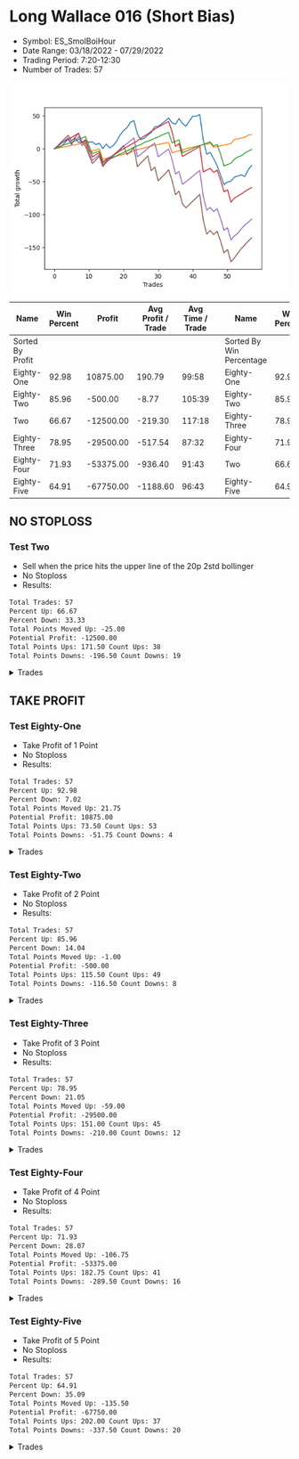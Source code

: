 # Long Wallace 016 (Short Bias)
- Symbol: ES_SmolBoiHour
- Date Range: 03/18/2022 - 07/29/2022
- Trading Period: 7:20-12:30
- Number of Trades: 57

![Plot](LongWallace016ES_SmolBoiHour(ShortBias).png)

| Name | Win Percent | Profit | Avg Profit / Trade | Avg Time / Trade |      | Name | Win Percent | Profit | Avg Profit / Trade | Avg Time / Trade |
| ---- | ----------- | ------ | ------------------ | ---------------- | ---- | ---- | ----------- | ------ | ------------------ | ---------------- |
| Sorted By <br> Profit | | | | | | Sorted By <br> Win Percentage ||||
| Eighty-One | 92.98 | 10875.00 | 190.79 | 99:58 |     | Eighty-One | 92.98 | 10875.00 | 190.79 | 99:58 |
| Eighty-Two | 85.96 | -500.00 | -8.77 | 105:39 |     | Eighty-Two | 85.96 | -500.00 | -8.77 | 105:39 |
| Two | 66.67 | -12500.00 | -219.30 | 117:18 |     | Eighty-Three | 78.95 | -29500.00 | -517.54 | 87:32 |
| Eighty-Three | 78.95 | -29500.00 | -517.54 | 87:32 |     | Eighty-Four | 71.93 | -53375.00 | -936.40 | 91:43 |
| Eighty-Four | 71.93 | -53375.00 | -936.40 | 91:43 |     | Two | 66.67 | -12500.00 | -219.30 | 117:18 |
| Eighty-Five | 64.91 | -67750.00 | -1188.60 | 96:43 |     | Eighty-Five | 64.91 | -67750.00 | -1188.60 | 96:43 |

## NO STOPLOSS

### Test Two
* Sell when the price hits the upper line of the 20p 2std bollinger
* No Stoploss
* Results:
```
Total Trades: 57
Percent Up: 66.67
Percent Down: 33.33
Total Points Moved Up: -25.00
Potential Profit: -12500.00
Total Points Ups: 171.50 Count Ups: 38
Total Points Downs: -196.50 Count Downs: 19
```

<details><summary>Trades</summary>

<code>In: 2022-03-23 10:32:00		Out: 2022-03-23 10:54:25		Total Position Time: 22:25		Total Move Up: 2.50		Total to Date: 2.50</code> <br />
<code>In: 2022-03-31 11:12:00		Out: 2022-03-31 11:29:25		Total Position Time: 17:25		Total Move Up: 1.00		Total to Date: 3.50</code> <br />
<code>In: 2022-04-01 07:28:00		Out: 2022-04-01 07:46:55		Total Position Time: 18:55		Total Move Up: 5.25		Total to Date: 8.75</code> <br />
<code>In: 2022-04-01 07:30:00		Out: 2022-04-01 07:46:55		Total Position Time: 16:55		Total Move Up: 6.00		Total to Date: 14.75</code> <br />
<code>In: 2022-04-05 12:17:00		Out: 2022-04-05 12:46:00		Total Position Time: 29:00		Total Move Up: -8.50		Total to Date: 6.25</code> <br />
<code>In: 2022-04-06 11:21:00		Out: 2022-04-06 11:31:55		Total Position Time: 10:55		Total Move Up: 9.75		Total to Date: 16.00</code> <br />
<code>In: 2022-04-12 09:14:00		Out: 2022-04-12 09:50:15		Total Position Time: 36:15		Total Move Up: -6.00		Total to Date: 10.00</code> <br />
<code>In: 2022-04-14 08:49:00		Out: 2022-04-14 09:02:15		Total Position Time: 13:15		Total Move Up: 0.00		Total to Date: 10.00</code> <br />
<code>In: 2022-04-14 12:03:00		Out: 2022-04-14 12:16:30		Total Position Time: 13:30		Total Move Up: 1.50		Total to Date: 11.50</code> <br />
<code>In: 2022-04-18 08:30:00		Out: 2022-04-18 08:59:35		Total Position Time: 29:35		Total Move Up: -1.50		Total to Date: 10.00</code> <br />
<code>In: 2022-04-18 08:35:00		Out: 2022-04-18 08:59:35		Total Position Time: 24:35		Total Move Up: 0.50		Total to Date: 10.50</code> <br />
<code>In: 2022-04-21 09:56:00		Out: 2022-04-21 10:21:30		Total Position Time: 25:30		Total Move Up: -4.25		Total to Date: 6.25</code> <br />
<code>In: 2022-04-21 11:07:00		Out: 2022-04-21 11:21:05		Total Position Time: 14:05		Total Move Up: 2.25		Total to Date: 8.50</code> <br />
<code>In: 2022-04-21 11:54:00		Out: 2022-04-21 12:24:30		Total Position Time: 30:30		Total Move Up: -8.25		Total to Date: 0.25</code> <br />
<code>In: 2022-04-22 07:25:00		Out: 2022-04-22 07:36:35		Total Position Time: 11:35		Total Move Up: 6.75		Total to Date: 7.00</code> <br />
<code>In: 2022-04-22 08:48:00		Out: 2022-04-22 09:17:55		Total Position Time: 29:55		Total Move Up: -5.75		Total to Date: 1.25</code> <br />
<code>In: 2022-04-22 11:06:00		Out: 2022-04-22 11:17:35		Total Position Time: 11:35		Total Move Up: 3.50		Total to Date: 4.75</code> <br />
<code>In: 2022-04-22 11:59:00		Out: 2022-04-22 12:11:50		Total Position Time: 12:50		Total Move Up: 6.75		Total to Date: 11.50</code> <br />
<code>In: 2022-04-25 08:52:00		Out: 2022-04-25 09:05:10		Total Position Time: 13:10		Total Move Up: 9.50		Total to Date: 21.00</code> <br />
<code>In: 2022-04-28 07:36:00		Out: 2022-04-28 07:47:25		Total Position Time: 11:25		Total Move Up: 6.75		Total to Date: 27.75</code> <br />
<code>In: 2022-04-29 09:11:00		Out: 2022-04-29 09:25:35		Total Position Time: 14:35		Total Move Up: 4.25		Total to Date: 32.00</code> <br />
<code>In: 2022-04-29 09:56:00		Out: 2022-04-29 10:03:35		Total Position Time: 07:35		Total Move Up: 8.50		Total to Date: 40.50</code> <br />
<code>In: 2022-05-02 11:22:00		Out: 2022-05-02 11:32:45		Total Position Time: 10:45		Total Move Up: 2.25		Total to Date: 42.75</code> <br />
<code>In: 2022-05-10 07:44:00		Out: 2022-05-10 08:39:10		Total Position Time: 55:10		Total Move Up: -20.25		Total to Date: 22.50</code> <br />
<code>In: 2022-05-10 07:52:00		Out: 2022-05-10 08:39:10		Total Position Time: 47:10		Total Move Up: -8.75		Total to Date: 13.75</code> <br />
<code>In: 2022-05-11 10:50:00		Out: 2022-05-11 11:02:35		Total Position Time: 12:35		Total Move Up: 2.50		Total to Date: 16.25</code> <br />
<code>In: 2022-05-17 07:48:00		Out: 2022-05-17 07:59:25		Total Position Time: 11:25		Total Move Up: 4.75		Total to Date: 21.00</code> <br />
<code>In: 2022-05-18 08:26:00		Out: 2022-05-18 08:42:55		Total Position Time: 16:55		Total Move Up: 3.75		Total to Date: 24.75</code> <br />
<code>In: 2022-05-18 08:32:00		Out: 2022-05-18 08:42:55		Total Position Time: 10:55		Total Move Up: 8.75		Total to Date: 33.50</code> <br />
<code>In: 2022-05-18 10:16:00		Out: 2022-05-18 10:35:05		Total Position Time: 19:05		Total Move Up: 0.50		Total to Date: 34.00</code> <br />
<code>In: 2022-05-18 10:21:00		Out: 2022-05-18 10:35:05		Total Position Time: 14:05		Total Move Up: 4.00		Total to Date: 38.00</code> <br />
<code>In: 2022-05-18 10:55:00		Out: 2022-05-18 11:10:05		Total Position Time: 15:05		Total Move Up: 4.00		Total to Date: 42.00</code> <br />
<code>In: 2022-05-18 10:57:00		Out: 2022-05-18 11:10:05		Total Position Time: 13:05		Total Move Up: 4.75		Total to Date: 46.75</code> <br />
<code>In: 2022-05-20 08:04:00		Out: 2022-05-20 08:30:45		Total Position Time: 26:45		Total Move Up: -7.25		Total to Date: 39.50</code> <br />
<code>In: 2022-05-20 08:09:00		Out: 2022-05-20 08:30:45		Total Position Time: 21:45		Total Move Up: -2.25		Total to Date: 37.25</code> <br />
<code>In: 2022-05-24 07:21:00		Out: 2022-05-24 07:43:15		Total Position Time: 22:15		Total Move Up: 8.75		Total to Date: 46.00</code> <br />
<code>In: 2022-06-01 07:21:00		Out: 2022-06-01 07:53:45		Total Position Time: 32:45		Total Move Up: -7.50		Total to Date: 38.50</code> <br />
<code>In: 2022-06-01 08:29:00		Out: 2022-06-01 09:16:05		Total Position Time: 47:05		Total Move Up: -4.25		Total to Date: 34.25</code> <br />
<code>In: 2022-06-08 09:47:00		Out: 2022-06-08 09:59:10		Total Position Time: 12:10		Total Move Up: 8.25		Total to Date: 42.50</code> <br />
<code>In: 2022-06-08 10:35:00		Out: 2022-06-08 11:03:45		Total Position Time: 28:45		Total Move Up: 7.00		Total to Date: 49.50</code> <br />
<code>In: 2022-06-09 10:34:00		Out: 2022-06-09 10:51:30		Total Position Time: 17:30		Total Move Up: 0.25		Total to Date: 49.75</code> <br />
<code>In: 2022-06-09 10:38:00		Out: 2022-06-09 10:51:30		Total Position Time: 13:30		Total Move Up: 2.25		Total to Date: 52.00</code> <br />
<code>In: 2022-06-09 11:42:00		Out: 2022-06-09 12:41:55		Total Position Time: 59:55		Total Move Up: -39.00		Total to Date: 13.00</code> <br />
<code>In: 2022-06-09 12:12:00		Out: 2022-06-09 12:46:00		Total Position Time: 34:00		Total Move Up: -21.25		Total to Date: -8.25</code> <br />
<code>In: 2022-06-10 09:57:00		Out: 2022-06-10 10:10:20		Total Position Time: 13:20		Total Move Up: 2.75		Total to Date: -5.50</code> <br />
<code>In: 2022-06-13 07:21:00		Out: 2022-06-13 08:18:20		Total Position Time: 57:20		Total Move Up: -9.50		Total to Date: -15.00</code> <br />
<code>In: 2022-06-17 07:26:00		Out: 2022-06-17 08:02:25		Total Position Time: 36:25		Total Move Up: -10.75		Total to Date: -25.75</code> <br />
<code>In: 2022-06-28 08:31:00		Out: 2022-06-28 09:27:40		Total Position Time: 56:40		Total Move Up: -14.25		Total to Date: -40.00</code> <br />
<code>In: 2022-06-28 08:33:00		Out: 2022-06-28 09:27:40		Total Position Time: 54:40		Total Move Up: -14.50		Total to Date: -54.50</code> <br />
<code>In: 2022-07-06 08:35:00		Out: 2022-07-06 08:51:15		Total Position Time: 16:15		Total Move Up: 4.00		Total to Date: -50.50</code> <br />
<code>In: 2022-07-12 12:07:00		Out: 2022-07-13 10:03:00		Total Position Time: 1316:00		Total Move Up: 1.25		Total to Date: -49.25</code> <br />
<code>In: 2022-07-12 12:14:00		Out: 2022-07-13 10:03:00		Total Position Time: 1309:00		Total Move Up: 6.25		Total to Date: -43.00</code> <br />
<code>In: 2022-07-18 10:01:00		Out: 2022-07-19 07:14:00		Total Position Time: 1273:00		Total Move Up: 1.50		Total to Date: -41.50</code> <br />
<code>In: 2022-07-18 10:41:00		Out: 2022-07-19 06:39:00		Total Position Time: 1198:00		Total Move Up: 2.00		Total to Date: -39.50</code> <br />
<code>In: 2022-07-22 08:39:00		Out: 2022-07-25 13:00:00		Total Position Time: 261:00		Total Move Up: -2.75		Total to Date: -42.25</code> <br />
<code>In: 2022-07-22 11:15:00		Out: 2022-07-22 11:58:00		Total Position Time: 43:00		Total Move Up: 10.50		Total to Date: -31.75</code> <br />
<code>In: 2022-07-26 08:35:00		Out: 2022-07-26 10:09:00		Total Position Time: 94:00		Total Move Up: 6.75		Total to Date: -25.00</code> <br />


</details>

## TAKE PROFIT

### Test Eighty-One
* Take Profit of 1 Point
* No Stoploss
* Results:
```
Total Trades: 57
Percent Up: 92.98
Percent Down: 7.02
Total Points Moved Up: 21.75
Potential Profit: 10875.00
Total Points Ups: 73.50 Count Ups: 53
Total Points Downs: -51.75 Count Downs: 4
```

<details><summary>Trades</summary>

<code>In: 2022-03-23 10:32:00		Out: 2022-03-23 10:32:45		Total Position Time: 00:45		Total Move Up: 1.00		Total to Date: 1.00</code> <br />
<code>In: 2022-03-31 11:12:00		Out: 2022-03-31 11:29:25		Total Position Time: 17:25		Total Move Up: 1.00		Total to Date: 2.00</code> <br />
<code>In: 2022-04-01 07:28:00		Out: 2022-04-01 07:30:50		Total Position Time: 02:50		Total Move Up: 1.00		Total to Date: 3.00</code> <br />
<code>In: 2022-04-01 07:30:00		Out: 2022-04-01 07:30:15		Total Position Time: 00:15		Total Move Up: 1.00		Total to Date: 4.00</code> <br />
<code>In: 2022-04-05 12:17:00		Out: 2022-04-05 12:23:40		Total Position Time: 06:40		Total Move Up: 1.25		Total to Date: 5.25</code> <br />
<code>In: 2022-04-06 11:21:00		Out: 2022-04-06 11:21:10		Total Position Time: 00:10		Total Move Up: 0.75		Total to Date: 6.00</code> <br />
<code>In: 2022-04-12 09:14:00		Out: 2022-04-12 09:15:00		Total Position Time: 01:00		Total Move Up: 1.25		Total to Date: 7.25</code> <br />
<code>In: 2022-04-14 08:49:00		Out: 2022-04-14 09:03:20		Total Position Time: 14:20		Total Move Up: 1.50		Total to Date: 8.75</code> <br />
<code>In: 2022-04-14 12:03:00		Out: 2022-04-14 12:03:10		Total Position Time: 00:10		Total Move Up: 1.00		Total to Date: 9.75</code> <br />
<code>In: 2022-04-18 08:30:00		Out: 2022-04-18 09:29:55		Total Position Time: 59:55		Total Move Up: -13.75		Total to Date: -4.00</code> <br />
<code>In: 2022-04-18 08:35:00		Out: 2022-04-18 09:00:40		Total Position Time: 25:40		Total Move Up: 1.00		Total to Date: -3.00</code> <br />
<code>In: 2022-04-21 09:56:00		Out: 2022-04-21 10:29:15		Total Position Time: 33:15		Total Move Up: 1.00		Total to Date: -2.00</code> <br />
<code>In: 2022-04-21 11:07:00		Out: 2022-04-21 11:10:50		Total Position Time: 03:50		Total Move Up: 1.75		Total to Date: -0.25</code> <br />
<code>In: 2022-04-21 11:54:00		Out: 2022-04-21 12:46:00		Total Position Time: 52:00		Total Move Up: -15.75		Total to Date: -16.00</code> <br />
<code>In: 2022-04-22 07:25:00		Out: 2022-04-22 07:27:10		Total Position Time: 02:10		Total Move Up: 1.25		Total to Date: -14.75</code> <br />
<code>In: 2022-04-22 08:48:00		Out: 2022-04-22 09:26:10		Total Position Time: 38:10		Total Move Up: 1.00		Total to Date: -13.75</code> <br />
<code>In: 2022-04-22 11:06:00		Out: 2022-04-22 11:06:50		Total Position Time: 00:50		Total Move Up: 1.25		Total to Date: -12.50</code> <br />
<code>In: 2022-04-22 11:59:00		Out: 2022-04-22 11:59:20		Total Position Time: 00:20		Total Move Up: 1.50		Total to Date: -11.00</code> <br />
<code>In: 2022-04-25 08:52:00		Out: 2022-04-25 08:52:50		Total Position Time: 00:50		Total Move Up: 1.25		Total to Date: -9.75</code> <br />
<code>In: 2022-04-28 07:36:00		Out: 2022-04-28 07:37:20		Total Position Time: 01:20		Total Move Up: 1.50		Total to Date: -8.25</code> <br />
<code>In: 2022-04-29 09:11:00		Out: 2022-04-29 09:11:55		Total Position Time: 00:55		Total Move Up: 1.50		Total to Date: -6.75</code> <br />
<code>In: 2022-04-29 09:56:00		Out: 2022-04-29 09:56:10		Total Position Time: 00:10		Total Move Up: 1.00		Total to Date: -5.75</code> <br />
<code>In: 2022-05-02 11:22:00		Out: 2022-05-02 11:22:10		Total Position Time: 00:10		Total Move Up: 3.00		Total to Date: -2.75</code> <br />
<code>In: 2022-05-10 07:44:00		Out: 2022-05-10 07:44:10		Total Position Time: 00:10		Total Move Up: 1.50		Total to Date: -1.25</code> <br />
<code>In: 2022-05-10 07:52:00		Out: 2022-05-10 07:52:20		Total Position Time: 00:20		Total Move Up: 1.25		Total to Date: 0.00</code> <br />
<code>In: 2022-05-11 10:50:00		Out: 2022-05-11 10:50:35		Total Position Time: 00:35		Total Move Up: 1.25		Total to Date: 1.25</code> <br />
<code>In: 2022-05-17 07:48:00		Out: 2022-05-17 07:52:35		Total Position Time: 04:35		Total Move Up: 1.75		Total to Date: 3.00</code> <br />
<code>In: 2022-05-18 08:26:00		Out: 2022-05-18 08:37:50		Total Position Time: 11:50		Total Move Up: 1.25		Total to Date: 4.25</code> <br />
<code>In: 2022-05-18 08:32:00		Out: 2022-05-18 08:33:20		Total Position Time: 01:20		Total Move Up: 1.25		Total to Date: 5.50</code> <br />
<code>In: 2022-05-18 10:16:00		Out: 2022-05-18 10:22:50		Total Position Time: 06:50		Total Move Up: 1.00		Total to Date: 6.50</code> <br />
<code>In: 2022-05-18 10:21:00		Out: 2022-05-18 10:21:20		Total Position Time: 00:20		Total Move Up: 1.00		Total to Date: 7.50</code> <br />
<code>In: 2022-05-18 10:55:00		Out: 2022-05-18 10:58:05		Total Position Time: 03:05		Total Move Up: 1.25		Total to Date: 8.75</code> <br />
<code>In: 2022-05-18 10:57:00		Out: 2022-05-18 10:57:50		Total Position Time: 00:50		Total Move Up: 1.00		Total to Date: 9.75</code> <br />
<code>In: 2022-05-20 08:04:00		Out: 2022-05-20 09:03:55		Total Position Time: 59:55		Total Move Up: -16.00		Total to Date: -6.25</code> <br />
<code>In: 2022-05-20 08:09:00		Out: 2022-05-20 08:31:30		Total Position Time: 22:30		Total Move Up: 1.75		Total to Date: -4.50</code> <br />
<code>In: 2022-05-24 07:21:00		Out: 2022-05-24 07:21:15		Total Position Time: 00:15		Total Move Up: 1.50		Total to Date: -3.00</code> <br />
<code>In: 2022-06-01 07:21:00		Out: 2022-06-01 07:23:20		Total Position Time: 02:20		Total Move Up: 1.00		Total to Date: -2.00</code> <br />
<code>In: 2022-06-01 08:29:00		Out: 2022-06-01 08:29:55		Total Position Time: 00:55		Total Move Up: 2.25		Total to Date: 0.25</code> <br />
<code>In: 2022-06-08 09:47:00		Out: 2022-06-08 09:47:30		Total Position Time: 00:30		Total Move Up: 1.25		Total to Date: 1.50</code> <br />
<code>In: 2022-06-08 10:35:00		Out: 2022-06-08 10:41:55		Total Position Time: 06:55		Total Move Up: 1.00		Total to Date: 2.50</code> <br />
<code>In: 2022-06-09 10:34:00		Out: 2022-06-09 10:57:10		Total Position Time: 23:10		Total Move Up: 1.25		Total to Date: 3.75</code> <br />
<code>In: 2022-06-09 10:38:00		Out: 2022-06-09 10:38:15		Total Position Time: 00:15		Total Move Up: 1.00		Total to Date: 4.75</code> <br />
<code>In: 2022-06-09 11:42:00		Out: 2022-06-09 11:47:30		Total Position Time: 05:30		Total Move Up: 1.50		Total to Date: 6.25</code> <br />
<code>In: 2022-06-09 12:12:00		Out: 2022-06-09 12:16:30		Total Position Time: 04:30		Total Move Up: 0.75		Total to Date: 7.00</code> <br />
<code>In: 2022-06-10 09:57:00		Out: 2022-06-10 09:57:10		Total Position Time: 00:10		Total Move Up: 1.50		Total to Date: 8.50</code> <br />
<code>In: 2022-06-13 07:21:00		Out: 2022-06-13 08:20:55		Total Position Time: 59:55		Total Move Up: -6.25		Total to Date: 2.25</code> <br />
<code>In: 2022-06-17 07:26:00		Out: 2022-06-17 08:07:05		Total Position Time: 41:05		Total Move Up: 1.25		Total to Date: 3.50</code> <br />
<code>In: 2022-06-28 08:31:00		Out: 2022-06-28 08:31:25		Total Position Time: 00:25		Total Move Up: 1.00		Total to Date: 4.50</code> <br />
<code>In: 2022-06-28 08:33:00		Out: 2022-06-28 08:33:15		Total Position Time: 00:15		Total Move Up: 1.25		Total to Date: 5.75</code> <br />
<code>In: 2022-07-06 08:35:00		Out: 2022-07-06 08:36:55		Total Position Time: 01:55		Total Move Up: 1.00		Total to Date: 6.75</code> <br />
<code>In: 2022-07-12 12:07:00		Out: 2022-07-13 10:03:00		Total Position Time: 1316:00		Total Move Up: 1.25		Total to Date: 8.00</code> <br />
<code>In: 2022-07-12 12:14:00		Out: 2022-07-13 10:03:00		Total Position Time: 1309:00		Total Move Up: 6.25		Total to Date: 14.25</code> <br />
<code>In: 2022-07-18 10:01:00		Out: 2022-07-19 07:13:00		Total Position Time: 1272:00		Total Move Up: 0.75		Total to Date: 15.00</code> <br />
<code>In: 2022-07-18 10:41:00		Out: 2022-07-19 06:36:00		Total Position Time: 1195:00		Total Move Up: 1.50		Total to Date: 16.50</code> <br />
<code>In: 2022-07-22 08:39:00		Out: 2022-07-22 08:52:00		Total Position Time: 13:00		Total Move Up: 1.00		Total to Date: 17.50</code> <br />
<code>In: 2022-07-22 11:15:00		Out: 2022-07-22 11:28:00		Total Position Time: 13:00		Total Move Up: 3.25		Total to Date: 20.75</code> <br />
<code>In: 2022-07-26 08:35:00		Out: 2022-07-26 09:32:00		Total Position Time: 57:00		Total Move Up: 1.00		Total to Date: 21.75</code> <br />


</details>

### Test Eighty-Two
* Take Profit of 2 Point
* No Stoploss
* Results:
```
Total Trades: 57
Percent Up: 85.96
Percent Down: 14.04
Total Points Moved Up: -1.00
Potential Profit: -500.00
Total Points Ups: 115.50 Count Ups: 49
Total Points Downs: -116.50 Count Downs: 8
```

<details><summary>Trades</summary>

<code>In: 2022-03-23 10:32:00		Out: 2022-03-23 10:34:40		Total Position Time: 02:40		Total Move Up: 2.00		Total to Date: 2.00</code> <br />
<code>In: 2022-03-31 11:12:00		Out: 2022-03-31 11:59:20		Total Position Time: 47:20		Total Move Up: 2.25		Total to Date: 4.25</code> <br />
<code>In: 2022-04-01 07:28:00		Out: 2022-04-01 07:31:10		Total Position Time: 03:10		Total Move Up: 2.00		Total to Date: 6.25</code> <br />
<code>In: 2022-04-01 07:30:00		Out: 2022-04-01 07:30:50		Total Position Time: 00:50		Total Move Up: 1.75		Total to Date: 8.00</code> <br />
<code>In: 2022-04-05 12:17:00		Out: 2022-04-05 12:24:35		Total Position Time: 07:35		Total Move Up: 2.00		Total to Date: 10.00</code> <br />
<code>In: 2022-04-06 11:21:00		Out: 2022-04-06 11:21:15		Total Position Time: 00:15		Total Move Up: 2.00		Total to Date: 12.00</code> <br />
<code>In: 2022-04-12 09:14:00		Out: 2022-04-12 09:16:20		Total Position Time: 02:20		Total Move Up: 2.25		Total to Date: 14.25</code> <br />
<code>In: 2022-04-14 08:49:00		Out: 2022-04-14 09:03:25		Total Position Time: 14:25		Total Move Up: 1.75		Total to Date: 16.00</code> <br />
<code>In: 2022-04-14 12:03:00		Out: 2022-04-14 12:16:35		Total Position Time: 13:35		Total Move Up: 2.75		Total to Date: 18.75</code> <br />
<code>In: 2022-04-18 08:30:00		Out: 2022-04-18 09:29:55		Total Position Time: 59:55		Total Move Up: -13.75		Total to Date: 5.00</code> <br />
<code>In: 2022-04-18 08:35:00		Out: 2022-04-18 09:34:55		Total Position Time: 59:55		Total Move Up: -12.50		Total to Date: -7.50</code> <br />
<code>In: 2022-04-21 09:56:00		Out: 2022-04-21 10:29:30		Total Position Time: 33:30		Total Move Up: 2.00		Total to Date: -5.50</code> <br />
<code>In: 2022-04-21 11:07:00		Out: 2022-04-21 11:10:50		Total Position Time: 03:50		Total Move Up: 1.75		Total to Date: -3.75</code> <br />
<code>In: 2022-04-21 11:54:00		Out: 2022-04-21 12:46:00		Total Position Time: 52:00		Total Move Up: -15.75		Total to Date: -19.50</code> <br />
<code>In: 2022-04-22 07:25:00		Out: 2022-04-22 07:33:55		Total Position Time: 08:55		Total Move Up: 2.00		Total to Date: -17.50</code> <br />
<code>In: 2022-04-22 08:48:00		Out: 2022-04-22 09:31:50		Total Position Time: 43:50		Total Move Up: 2.00		Total to Date: -15.50</code> <br />
<code>In: 2022-04-22 11:06:00		Out: 2022-04-22 11:07:10		Total Position Time: 01:10		Total Move Up: 2.00		Total to Date: -13.50</code> <br />
<code>In: 2022-04-22 11:59:00		Out: 2022-04-22 11:59:30		Total Position Time: 00:30		Total Move Up: 3.00		Total to Date: -10.50</code> <br />
<code>In: 2022-04-25 08:52:00		Out: 2022-04-25 08:55:45		Total Position Time: 03:45		Total Move Up: 2.50		Total to Date: -8.00</code> <br />
<code>In: 2022-04-28 07:36:00		Out: 2022-04-28 07:37:25		Total Position Time: 01:25		Total Move Up: 2.25		Total to Date: -5.75</code> <br />
<code>In: 2022-04-29 09:11:00		Out: 2022-04-29 09:12:50		Total Position Time: 01:50		Total Move Up: 2.75		Total to Date: -3.00</code> <br />
<code>In: 2022-04-29 09:56:00		Out: 2022-04-29 09:57:10		Total Position Time: 01:10		Total Move Up: 2.50		Total to Date: -0.50</code> <br />
<code>In: 2022-05-02 11:22:00		Out: 2022-05-02 11:22:10		Total Position Time: 00:10		Total Move Up: 3.00		Total to Date: 2.50</code> <br />
<code>In: 2022-05-10 07:44:00		Out: 2022-05-10 07:44:20		Total Position Time: 00:20		Total Move Up: 2.00		Total to Date: 4.50</code> <br />
<code>In: 2022-05-10 07:52:00		Out: 2022-05-10 07:54:10		Total Position Time: 02:10		Total Move Up: 1.75		Total to Date: 6.25</code> <br />
<code>In: 2022-05-11 10:50:00		Out: 2022-05-11 10:50:45		Total Position Time: 00:45		Total Move Up: 3.50		Total to Date: 9.75</code> <br />
<code>In: 2022-05-17 07:48:00		Out: 2022-05-17 07:52:40		Total Position Time: 04:40		Total Move Up: 1.75		Total to Date: 11.50</code> <br />
<code>In: 2022-05-18 08:26:00		Out: 2022-05-18 08:41:20		Total Position Time: 15:20		Total Move Up: 2.00		Total to Date: 13.50</code> <br />
<code>In: 2022-05-18 08:32:00		Out: 2022-05-18 08:35:00		Total Position Time: 03:00		Total Move Up: 2.25		Total to Date: 15.75</code> <br />
<code>In: 2022-05-18 10:16:00		Out: 2022-05-18 10:35:25		Total Position Time: 19:25		Total Move Up: 2.25		Total to Date: 18.00</code> <br />
<code>In: 2022-05-18 10:21:00		Out: 2022-05-18 10:21:25		Total Position Time: 00:25		Total Move Up: 2.75		Total to Date: 20.75</code> <br />
<code>In: 2022-05-18 10:55:00		Out: 2022-05-18 11:00:25		Total Position Time: 05:25		Total Move Up: 2.25		Total to Date: 23.00</code> <br />
<code>In: 2022-05-18 10:57:00		Out: 2022-05-18 10:58:05		Total Position Time: 01:05		Total Move Up: 2.00		Total to Date: 25.00</code> <br />
<code>In: 2022-05-20 08:04:00		Out: 2022-05-20 09:03:55		Total Position Time: 59:55		Total Move Up: -16.00		Total to Date: 9.00</code> <br />
<code>In: 2022-05-20 08:09:00		Out: 2022-05-20 08:31:35		Total Position Time: 22:35		Total Move Up: 2.25		Total to Date: 11.25</code> <br />
<code>In: 2022-05-24 07:21:00		Out: 2022-05-24 07:21:25		Total Position Time: 00:25		Total Move Up: 2.25		Total to Date: 13.50</code> <br />
<code>In: 2022-06-01 07:21:00		Out: 2022-06-01 08:20:55		Total Position Time: 59:55		Total Move Up: -19.50		Total to Date: -6.00</code> <br />
<code>In: 2022-06-01 08:29:00		Out: 2022-06-01 08:29:55		Total Position Time: 00:55		Total Move Up: 2.25		Total to Date: -3.75</code> <br />
<code>In: 2022-06-08 09:47:00		Out: 2022-06-08 09:47:40		Total Position Time: 00:40		Total Move Up: 2.25		Total to Date: -1.50</code> <br />
<code>In: 2022-06-08 10:35:00		Out: 2022-06-08 10:42:15		Total Position Time: 07:15		Total Move Up: 2.25		Total to Date: 0.75</code> <br />
<code>In: 2022-06-09 10:34:00		Out: 2022-06-09 10:58:20		Total Position Time: 24:20		Total Move Up: 2.25		Total to Date: 3.00</code> <br />
<code>In: 2022-06-09 10:38:00		Out: 2022-06-09 10:39:10		Total Position Time: 01:10		Total Move Up: 1.75		Total to Date: 4.75</code> <br />
<code>In: 2022-06-09 11:42:00		Out: 2022-06-09 11:47:55		Total Position Time: 05:55		Total Move Up: 1.75		Total to Date: 6.50</code> <br />
<code>In: 2022-06-09 12:12:00		Out: 2022-06-09 12:18:50		Total Position Time: 06:50		Total Move Up: 2.25		Total to Date: 8.75</code> <br />
<code>In: 2022-06-10 09:57:00		Out: 2022-06-10 09:57:15		Total Position Time: 00:15		Total Move Up: 1.75		Total to Date: 10.50</code> <br />
<code>In: 2022-06-13 07:21:00		Out: 2022-06-13 08:20:55		Total Position Time: 59:55		Total Move Up: -6.25		Total to Date: 4.25</code> <br />
<code>In: 2022-06-17 07:26:00		Out: 2022-06-17 08:07:15		Total Position Time: 41:15		Total Move Up: 2.25		Total to Date: 6.50</code> <br />
<code>In: 2022-06-28 08:31:00		Out: 2022-06-28 09:30:55		Total Position Time: 59:55		Total Move Up: -15.00		Total to Date: -8.50</code> <br />
<code>In: 2022-06-28 08:33:00		Out: 2022-06-28 09:32:55		Total Position Time: 59:55		Total Move Up: -17.75		Total to Date: -26.25</code> <br />
<code>In: 2022-07-06 08:35:00		Out: 2022-07-06 08:37:05		Total Position Time: 02:05		Total Move Up: 2.25		Total to Date: -24.00</code> <br />
<code>In: 2022-07-12 12:07:00		Out: 2022-07-13 10:06:00		Total Position Time: 1319:00		Total Move Up: 2.00		Total to Date: -22.00</code> <br />
<code>In: 2022-07-12 12:14:00		Out: 2022-07-13 10:03:00		Total Position Time: 1309:00		Total Move Up: 6.25		Total to Date: -15.75</code> <br />
<code>In: 2022-07-18 10:01:00		Out: 2022-07-19 07:22:00		Total Position Time: 1281:00		Total Move Up: 3.25		Total to Date: -12.50</code> <br />
<code>In: 2022-07-18 10:41:00		Out: 2022-07-19 06:38:00		Total Position Time: 1197:00		Total Move Up: 2.00		Total to Date: -10.50</code> <br />
<code>In: 2022-07-22 08:39:00		Out: 2022-07-22 08:53:00		Total Position Time: 14:00		Total Move Up: 3.75		Total to Date: -6.75</code> <br />
<code>In: 2022-07-22 11:15:00		Out: 2022-07-22 11:28:00		Total Position Time: 13:00		Total Move Up: 3.25		Total to Date: -3.50</code> <br />
<code>In: 2022-07-26 08:35:00		Out: 2022-07-26 09:35:00		Total Position Time: 60:00		Total Move Up: 2.50		Total to Date: -1.00</code> <br />


</details>

### Test Eighty-Three
* Take Profit of 3 Point
* No Stoploss
* Results:
```
Total Trades: 57
Percent Up: 78.95
Percent Down: 21.05
Total Points Moved Up: -59.00
Potential Profit: -29500.00
Total Points Ups: 151.00 Count Ups: 45
Total Points Downs: -210.00 Count Downs: 12
```

<details><summary>Trades</summary>

<code>In: 2022-03-23 10:32:00		Out: 2022-03-23 10:54:30		Total Position Time: 22:30		Total Move Up: 3.25		Total to Date: 3.25</code> <br />
<code>In: 2022-03-31 11:12:00		Out: 2022-03-31 12:00:05		Total Position Time: 48:05		Total Move Up: 4.75		Total to Date: 8.00</code> <br />
<code>In: 2022-04-01 07:28:00		Out: 2022-04-01 07:34:30		Total Position Time: 06:30		Total Move Up: 3.50		Total to Date: 11.50</code> <br />
<code>In: 2022-04-01 07:30:00		Out: 2022-04-01 07:31:25		Total Position Time: 01:25		Total Move Up: 3.00		Total to Date: 14.50</code> <br />
<code>In: 2022-04-05 12:17:00		Out: 2022-04-05 12:25:00		Total Position Time: 08:00		Total Move Up: 2.75		Total to Date: 17.25</code> <br />
<code>In: 2022-04-06 11:21:00		Out: 2022-04-06 11:21:20		Total Position Time: 00:20		Total Move Up: 3.25		Total to Date: 20.50</code> <br />
<code>In: 2022-04-12 09:14:00		Out: 2022-04-12 09:16:50		Total Position Time: 02:50		Total Move Up: 3.00		Total to Date: 23.50</code> <br />
<code>In: 2022-04-14 08:49:00		Out: 2022-04-14 09:48:55		Total Position Time: 59:55		Total Move Up: -13.75		Total to Date: 9.75</code> <br />
<code>In: 2022-04-14 12:03:00		Out: 2022-04-14 12:16:40		Total Position Time: 13:40		Total Move Up: 4.00		Total to Date: 13.75</code> <br />
<code>In: 2022-04-18 08:30:00		Out: 2022-04-18 09:29:55		Total Position Time: 59:55		Total Move Up: -13.75		Total to Date: 0.00</code> <br />
<code>In: 2022-04-18 08:35:00		Out: 2022-04-18 09:34:55		Total Position Time: 59:55		Total Move Up: -12.50		Total to Date: -12.50</code> <br />
<code>In: 2022-04-21 09:56:00		Out: 2022-04-21 10:31:05		Total Position Time: 35:05		Total Move Up: 3.25		Total to Date: -9.25</code> <br />
<code>In: 2022-04-21 11:07:00		Out: 2022-04-21 11:21:10		Total Position Time: 14:10		Total Move Up: 3.00		Total to Date: -6.25</code> <br />
<code>In: 2022-04-21 11:54:00		Out: 2022-04-21 12:46:00		Total Position Time: 52:00		Total Move Up: -15.75		Total to Date: -22.00</code> <br />
<code>In: 2022-04-22 07:25:00		Out: 2022-04-22 07:36:30		Total Position Time: 11:30		Total Move Up: 6.25		Total to Date: -15.75</code> <br />
<code>In: 2022-04-22 08:48:00		Out: 2022-04-22 09:33:20		Total Position Time: 45:20		Total Move Up: 2.75		Total to Date: -13.00</code> <br />
<code>In: 2022-04-22 11:06:00		Out: 2022-04-22 11:17:20		Total Position Time: 11:20		Total Move Up: 3.25		Total to Date: -9.75</code> <br />
<code>In: 2022-04-22 11:59:00		Out: 2022-04-22 11:59:35		Total Position Time: 00:35		Total Move Up: 3.00		Total to Date: -6.75</code> <br />
<code>In: 2022-04-25 08:52:00		Out: 2022-04-25 08:55:50		Total Position Time: 03:50		Total Move Up: 3.75		Total to Date: -3.00</code> <br />
<code>In: 2022-04-28 07:36:00		Out: 2022-04-28 07:37:35		Total Position Time: 01:35		Total Move Up: 3.00		Total to Date: 0.00</code> <br />
<code>In: 2022-04-29 09:11:00		Out: 2022-04-29 09:13:10		Total Position Time: 02:10		Total Move Up: 3.00		Total to Date: 3.00</code> <br />
<code>In: 2022-04-29 09:56:00		Out: 2022-04-29 09:57:15		Total Position Time: 01:15		Total Move Up: 3.00		Total to Date: 6.00</code> <br />
<code>In: 2022-05-02 11:22:00		Out: 2022-05-02 11:22:10		Total Position Time: 00:10		Total Move Up: 3.00		Total to Date: 9.00</code> <br />
<code>In: 2022-05-10 07:44:00		Out: 2022-05-10 07:45:00		Total Position Time: 01:00		Total Move Up: 3.00		Total to Date: 12.00</code> <br />
<code>In: 2022-05-10 07:52:00		Out: 2022-05-10 07:54:15		Total Position Time: 02:15		Total Move Up: 4.00		Total to Date: 16.00</code> <br />
<code>In: 2022-05-11 10:50:00		Out: 2022-05-11 10:50:45		Total Position Time: 00:45		Total Move Up: 3.50		Total to Date: 19.50</code> <br />
<code>In: 2022-05-17 07:48:00		Out: 2022-05-17 07:55:15		Total Position Time: 07:15		Total Move Up: 3.00		Total to Date: 22.50</code> <br />
<code>In: 2022-05-18 08:26:00		Out: 2022-05-18 08:42:55		Total Position Time: 16:55		Total Move Up: 3.75		Total to Date: 26.25</code> <br />
<code>In: 2022-05-18 08:32:00		Out: 2022-05-18 08:35:30		Total Position Time: 03:30		Total Move Up: 3.75		Total to Date: 30.00</code> <br />
<code>In: 2022-05-18 10:16:00		Out: 2022-05-18 10:35:30		Total Position Time: 19:30		Total Move Up: 3.00		Total to Date: 33.00</code> <br />
<code>In: 2022-05-18 10:21:00		Out: 2022-05-18 10:21:25		Total Position Time: 00:25		Total Move Up: 2.75		Total to Date: 35.75</code> <br />
<code>In: 2022-05-18 10:55:00		Out: 2022-05-18 11:01:15		Total Position Time: 06:15		Total Move Up: 3.00		Total to Date: 38.75</code> <br />
<code>In: 2022-05-18 10:57:00		Out: 2022-05-18 11:00:25		Total Position Time: 03:25		Total Move Up: 3.00		Total to Date: 41.75</code> <br />
<code>In: 2022-05-20 08:04:00		Out: 2022-05-20 09:03:55		Total Position Time: 59:55		Total Move Up: -16.00		Total to Date: 25.75</code> <br />
<code>In: 2022-05-20 08:09:00		Out: 2022-05-20 09:08:55		Total Position Time: 59:55		Total Move Up: -22.00		Total to Date: 3.75</code> <br />
<code>In: 2022-05-24 07:21:00		Out: 2022-05-24 07:22:20		Total Position Time: 01:20		Total Move Up: 4.00		Total to Date: 7.75</code> <br />
<code>In: 2022-06-01 07:21:00		Out: 2022-06-01 08:20:55		Total Position Time: 59:55		Total Move Up: -19.50		Total to Date: -11.75</code> <br />
<code>In: 2022-06-01 08:29:00		Out: 2022-06-01 08:31:20		Total Position Time: 02:20		Total Move Up: 3.25		Total to Date: -8.50</code> <br />
<code>In: 2022-06-08 09:47:00		Out: 2022-06-08 09:47:50		Total Position Time: 00:50		Total Move Up: 2.75		Total to Date: -5.75</code> <br />
<code>In: 2022-06-08 10:35:00		Out: 2022-06-08 10:44:05		Total Position Time: 09:05		Total Move Up: 3.25		Total to Date: -2.50</code> <br />
<code>In: 2022-06-09 10:34:00		Out: 2022-06-09 10:59:20		Total Position Time: 25:20		Total Move Up: 3.00		Total to Date: 0.50</code> <br />
<code>In: 2022-06-09 10:38:00		Out: 2022-06-09 10:57:10		Total Position Time: 19:10		Total Move Up: 3.25		Total to Date: 3.75</code> <br />
<code>In: 2022-06-09 11:42:00		Out: 2022-06-09 12:41:55		Total Position Time: 59:55		Total Move Up: -39.00		Total to Date: -35.25</code> <br />
<code>In: 2022-06-09 12:12:00		Out: 2022-06-09 12:19:25		Total Position Time: 07:25		Total Move Up: 2.75		Total to Date: -32.50</code> <br />
<code>In: 2022-06-10 09:57:00		Out: 2022-06-10 09:59:15		Total Position Time: 02:15		Total Move Up: 2.75		Total to Date: -29.75</code> <br />
<code>In: 2022-06-13 07:21:00		Out: 2022-06-13 08:20:55		Total Position Time: 59:55		Total Move Up: -6.25		Total to Date: -36.00</code> <br />
<code>In: 2022-06-17 07:26:00		Out: 2022-06-17 08:07:25		Total Position Time: 41:25		Total Move Up: 3.50		Total to Date: -32.50</code> <br />
<code>In: 2022-06-28 08:31:00		Out: 2022-06-28 09:30:55		Total Position Time: 59:55		Total Move Up: -15.00		Total to Date: -47.50</code> <br />
<code>In: 2022-06-28 08:33:00		Out: 2022-06-28 09:32:55		Total Position Time: 59:55		Total Move Up: -17.75		Total to Date: -65.25</code> <br />
<code>In: 2022-07-06 08:35:00		Out: 2022-07-06 08:49:20		Total Position Time: 14:20		Total Move Up: 2.75		Total to Date: -62.50</code> <br />
<code>In: 2022-07-12 12:07:00		Out: 2022-07-13 12:36:00		Total Position Time: 29:00		Total Move Up: -18.75		Total to Date: -81.25</code> <br />
<code>In: 2022-07-12 12:14:00		Out: 2022-07-13 10:03:00		Total Position Time: 1309:00		Total Move Up: 6.25		Total to Date: -75.00</code> <br />
<code>In: 2022-07-18 10:01:00		Out: 2022-07-19 07:22:00		Total Position Time: 1281:00		Total Move Up: 3.25		Total to Date: -71.75</code> <br />
<code>In: 2022-07-18 10:41:00		Out: 2022-07-19 06:58:00		Total Position Time: 1217:00		Total Move Up: 3.00		Total to Date: -68.75</code> <br />
<code>In: 2022-07-22 08:39:00		Out: 2022-07-22 08:53:00		Total Position Time: 14:00		Total Move Up: 3.75		Total to Date: -65.00</code> <br />
<code>In: 2022-07-22 11:15:00		Out: 2022-07-22 11:28:00		Total Position Time: 13:00		Total Move Up: 3.25		Total to Date: -61.75</code> <br />
<code>In: 2022-07-26 08:35:00		Out: 2022-07-26 09:36:00		Total Position Time: 61:00		Total Move Up: 2.75		Total to Date: -59.00</code> <br />


</details>

### Test Eighty-Four
* Take Profit of 4 Point
* No Stoploss
* Results:
```
Total Trades: 57
Percent Up: 71.93
Percent Down: 28.07
Total Points Moved Up: -106.75
Potential Profit: -53375.00
Total Points Ups: 182.75 Count Ups: 41
Total Points Downs: -289.50 Count Downs: 16
```

<details><summary>Trades</summary>

<code>In: 2022-03-23 10:32:00		Out: 2022-03-23 10:55:00		Total Position Time: 23:00		Total Move Up: 3.75		Total to Date: 3.75</code> <br />
<code>In: 2022-03-31 11:12:00		Out: 2022-03-31 12:00:05		Total Position Time: 48:05		Total Move Up: 4.75		Total to Date: 8.50</code> <br />
<code>In: 2022-04-01 07:28:00		Out: 2022-04-01 07:35:05		Total Position Time: 07:05		Total Move Up: 4.00		Total to Date: 12.50</code> <br />
<code>In: 2022-04-01 07:30:00		Out: 2022-04-01 07:34:30		Total Position Time: 04:30		Total Move Up: 4.25		Total to Date: 16.75</code> <br />
<code>In: 2022-04-05 12:17:00		Out: 2022-04-05 12:46:00		Total Position Time: 29:00		Total Move Up: -8.50		Total to Date: 8.25</code> <br />
<code>In: 2022-04-06 11:21:00		Out: 2022-04-06 11:21:35		Total Position Time: 00:35		Total Move Up: 4.00		Total to Date: 12.25</code> <br />
<code>In: 2022-04-12 09:14:00		Out: 2022-04-12 09:17:45		Total Position Time: 03:45		Total Move Up: 6.25		Total to Date: 18.50</code> <br />
<code>In: 2022-04-14 08:49:00		Out: 2022-04-14 09:48:55		Total Position Time: 59:55		Total Move Up: -13.75		Total to Date: 4.75</code> <br />
<code>In: 2022-04-14 12:03:00		Out: 2022-04-14 12:16:40		Total Position Time: 13:40		Total Move Up: 4.00		Total to Date: 8.75</code> <br />
<code>In: 2022-04-18 08:30:00		Out: 2022-04-18 09:29:55		Total Position Time: 59:55		Total Move Up: -13.75		Total to Date: -5.00</code> <br />
<code>In: 2022-04-18 08:35:00		Out: 2022-04-18 09:34:55		Total Position Time: 59:55		Total Move Up: -12.50		Total to Date: -17.50</code> <br />
<code>In: 2022-04-21 09:56:00		Out: 2022-04-21 10:31:15		Total Position Time: 35:15		Total Move Up: 4.00		Total to Date: -13.50</code> <br />
<code>In: 2022-04-21 11:07:00		Out: 2022-04-21 11:21:30		Total Position Time: 14:30		Total Move Up: 4.25		Total to Date: -9.25</code> <br />
<code>In: 2022-04-21 11:54:00		Out: 2022-04-21 12:46:00		Total Position Time: 52:00		Total Move Up: -15.75		Total to Date: -25.00</code> <br />
<code>In: 2022-04-22 07:25:00		Out: 2022-04-22 07:36:30		Total Position Time: 11:30		Total Move Up: 6.25		Total to Date: -18.75</code> <br />
<code>In: 2022-04-22 08:48:00		Out: 2022-04-22 09:36:20		Total Position Time: 48:20		Total Move Up: 4.50		Total to Date: -14.25</code> <br />
<code>In: 2022-04-22 11:06:00		Out: 2022-04-22 11:17:45		Total Position Time: 11:45		Total Move Up: 4.75		Total to Date: -9.50</code> <br />
<code>In: 2022-04-22 11:59:00		Out: 2022-04-22 11:59:55		Total Position Time: 00:55		Total Move Up: 4.25		Total to Date: -5.25</code> <br />
<code>In: 2022-04-25 08:52:00		Out: 2022-04-25 08:55:50		Total Position Time: 03:50		Total Move Up: 3.75		Total to Date: -1.50</code> <br />
<code>In: 2022-04-28 07:36:00		Out: 2022-04-28 07:37:55		Total Position Time: 01:55		Total Move Up: 5.25		Total to Date: 3.75</code> <br />
<code>In: 2022-04-29 09:11:00		Out: 2022-04-29 09:25:35		Total Position Time: 14:35		Total Move Up: 4.25		Total to Date: 8.00</code> <br />
<code>In: 2022-04-29 09:56:00		Out: 2022-04-29 10:00:40		Total Position Time: 04:40		Total Move Up: 4.25		Total to Date: 12.25</code> <br />
<code>In: 2022-05-02 11:22:00		Out: 2022-05-02 11:23:45		Total Position Time: 01:45		Total Move Up: 4.25		Total to Date: 16.50</code> <br />
<code>In: 2022-05-10 07:44:00		Out: 2022-05-10 08:43:55		Total Position Time: 59:55		Total Move Up: -28.75		Total to Date: -12.25</code> <br />
<code>In: 2022-05-10 07:52:00		Out: 2022-05-10 07:54:15		Total Position Time: 02:15		Total Move Up: 4.00		Total to Date: -8.25</code> <br />
<code>In: 2022-05-11 10:50:00		Out: 2022-05-11 11:01:40		Total Position Time: 11:40		Total Move Up: 4.25		Total to Date: -4.00</code> <br />
<code>In: 2022-05-17 07:48:00		Out: 2022-05-17 07:56:10		Total Position Time: 08:10		Total Move Up: 4.75		Total to Date: 0.75</code> <br />
<code>In: 2022-05-18 08:26:00		Out: 2022-05-18 08:43:00		Total Position Time: 17:00		Total Move Up: 4.25		Total to Date: 5.00</code> <br />
<code>In: 2022-05-18 08:32:00		Out: 2022-05-18 08:35:35		Total Position Time: 03:35		Total Move Up: 3.75		Total to Date: 8.75</code> <br />
<code>In: 2022-05-18 10:16:00		Out: 2022-05-18 11:15:55		Total Position Time: 59:55		Total Move Up: -21.00		Total to Date: -12.25</code> <br />
<code>In: 2022-05-18 10:21:00		Out: 2022-05-18 10:21:50		Total Position Time: 00:50		Total Move Up: 4.00		Total to Date: -8.25</code> <br />
<code>In: 2022-05-18 10:55:00		Out: 2022-05-18 11:10:05		Total Position Time: 15:05		Total Move Up: 4.00		Total to Date: -4.25</code> <br />
<code>In: 2022-05-18 10:57:00		Out: 2022-05-18 11:01:15		Total Position Time: 04:15		Total Move Up: 3.75		Total to Date: -0.50</code> <br />
<code>In: 2022-05-20 08:04:00		Out: 2022-05-20 09:03:55		Total Position Time: 59:55		Total Move Up: -16.00		Total to Date: -16.50</code> <br />
<code>In: 2022-05-20 08:09:00		Out: 2022-05-20 09:08:55		Total Position Time: 59:55		Total Move Up: -22.00		Total to Date: -38.50</code> <br />
<code>In: 2022-05-24 07:21:00		Out: 2022-05-24 07:22:20		Total Position Time: 01:20		Total Move Up: 4.00		Total to Date: -34.50</code> <br />
<code>In: 2022-06-01 07:21:00		Out: 2022-06-01 08:20:55		Total Position Time: 59:55		Total Move Up: -19.50		Total to Date: -54.00</code> <br />
<code>In: 2022-06-01 08:29:00		Out: 2022-06-01 08:31:50		Total Position Time: 02:50		Total Move Up: 4.00		Total to Date: -50.00</code> <br />
<code>In: 2022-06-08 09:47:00		Out: 2022-06-08 09:48:35		Total Position Time: 01:35		Total Move Up: 4.00		Total to Date: -46.00</code> <br />
<code>In: 2022-06-08 10:35:00		Out: 2022-06-08 10:45:20		Total Position Time: 10:20		Total Move Up: 4.50		Total to Date: -41.50</code> <br />
<code>In: 2022-06-09 10:34:00		Out: 2022-06-09 10:59:45		Total Position Time: 25:45		Total Move Up: 4.25		Total to Date: -37.25</code> <br />
<code>In: 2022-06-09 10:38:00		Out: 2022-06-09 10:58:20		Total Position Time: 20:20		Total Move Up: 4.25		Total to Date: -33.00</code> <br />
<code>In: 2022-06-09 11:42:00		Out: 2022-06-09 12:41:55		Total Position Time: 59:55		Total Move Up: -39.00		Total to Date: -72.00</code> <br />
<code>In: 2022-06-09 12:12:00		Out: 2022-06-09 12:46:00		Total Position Time: 34:00		Total Move Up: -21.25		Total to Date: -93.25</code> <br />
<code>In: 2022-06-10 09:57:00		Out: 2022-06-10 09:59:45		Total Position Time: 02:45		Total Move Up: 4.00		Total to Date: -89.25</code> <br />
<code>In: 2022-06-13 07:21:00		Out: 2022-06-13 08:20:55		Total Position Time: 59:55		Total Move Up: -6.25		Total to Date: -95.50</code> <br />
<code>In: 2022-06-17 07:26:00		Out: 2022-06-17 08:07:35		Total Position Time: 41:35		Total Move Up: 4.25		Total to Date: -91.25</code> <br />
<code>In: 2022-06-28 08:31:00		Out: 2022-06-28 09:30:55		Total Position Time: 59:55		Total Move Up: -15.00		Total to Date: -106.25</code> <br />
<code>In: 2022-06-28 08:33:00		Out: 2022-06-28 09:32:55		Total Position Time: 59:55		Total Move Up: -17.75		Total to Date: -124.00</code> <br />
<code>In: 2022-07-06 08:35:00		Out: 2022-07-06 08:51:15		Total Position Time: 16:15		Total Move Up: 4.00		Total to Date: -120.00</code> <br />
<code>In: 2022-07-12 12:07:00		Out: 2022-07-13 12:36:00		Total Position Time: 29:00		Total Move Up: -18.75		Total to Date: -138.75</code> <br />
<code>In: 2022-07-12 12:14:00		Out: 2022-07-13 10:03:00		Total Position Time: 1309:00		Total Move Up: 6.25		Total to Date: -132.50</code> <br />
<code>In: 2022-07-18 10:01:00		Out: 2022-07-19 07:26:00		Total Position Time: 1285:00		Total Move Up: 4.00		Total to Date: -128.50</code> <br />
<code>In: 2022-07-18 10:41:00		Out: 2022-07-19 06:59:00		Total Position Time: 1218:00		Total Move Up: 7.00		Total to Date: -121.50</code> <br />
<code>In: 2022-07-22 08:39:00		Out: 2022-07-22 08:54:00		Total Position Time: 15:00		Total Move Up: 5.50		Total to Date: -116.00</code> <br />
<code>In: 2022-07-22 11:15:00		Out: 2022-07-22 11:29:00		Total Position Time: 14:00		Total Move Up: 4.25		Total to Date: -111.75</code> <br />
<code>In: 2022-07-26 08:35:00		Out: 2022-07-26 10:04:00		Total Position Time: 89:00		Total Move Up: 5.00		Total to Date: -106.75</code> <br />


</details>

### Test Eighty-Five
* Take Profit of 5 Point
* No Stoploss
* Results:
```
Total Trades: 57
Percent Up: 64.91
Percent Down: 35.09
Total Points Moved Up: -135.50
Potential Profit: -67750.00
Total Points Ups: 202.00 Count Ups: 37
Total Points Downs: -337.50 Count Downs: 20
```

<details><summary>Trades</summary>

<code>In: 2022-03-23 10:32:00		Out: 2022-03-23 10:58:45		Total Position Time: 26:45		Total Move Up: 4.75		Total to Date: 4.75</code> <br />
<code>In: 2022-03-31 11:12:00		Out: 2022-03-31 12:00:15		Total Position Time: 48:15		Total Move Up: 5.50		Total to Date: 10.25</code> <br />
<code>In: 2022-04-01 07:28:00		Out: 2022-04-01 07:36:05		Total Position Time: 08:05		Total Move Up: 5.00		Total to Date: 15.25</code> <br />
<code>In: 2022-04-01 07:30:00		Out: 2022-04-01 07:35:25		Total Position Time: 05:25		Total Move Up: 5.25		Total to Date: 20.50</code> <br />
<code>In: 2022-04-05 12:17:00		Out: 2022-04-05 12:46:00		Total Position Time: 29:00		Total Move Up: -8.50		Total to Date: 12.00</code> <br />
<code>In: 2022-04-06 11:21:00		Out: 2022-04-06 11:25:25		Total Position Time: 04:25		Total Move Up: 5.50		Total to Date: 17.50</code> <br />
<code>In: 2022-04-12 09:14:00		Out: 2022-04-12 09:17:45		Total Position Time: 03:45		Total Move Up: 6.25		Total to Date: 23.75</code> <br />
<code>In: 2022-04-14 08:49:00		Out: 2022-04-14 09:48:55		Total Position Time: 59:55		Total Move Up: -13.75		Total to Date: 10.00</code> <br />
<code>In: 2022-04-14 12:03:00		Out: 2022-04-14 12:46:00		Total Position Time: 43:00		Total Move Up: -6.00		Total to Date: 4.00</code> <br />
<code>In: 2022-04-18 08:30:00		Out: 2022-04-18 09:29:55		Total Position Time: 59:55		Total Move Up: -13.75		Total to Date: -9.75</code> <br />
<code>In: 2022-04-18 08:35:00		Out: 2022-04-18 09:34:55		Total Position Time: 59:55		Total Move Up: -12.50		Total to Date: -22.25</code> <br />
<code>In: 2022-04-21 09:56:00		Out: 2022-04-21 10:31:50		Total Position Time: 35:50		Total Move Up: 5.25		Total to Date: -17.00</code> <br />
<code>In: 2022-04-21 11:07:00		Out: 2022-04-21 11:32:20		Total Position Time: 25:20		Total Move Up: 5.75		Total to Date: -11.25</code> <br />
<code>In: 2022-04-21 11:54:00		Out: 2022-04-21 12:46:00		Total Position Time: 52:00		Total Move Up: -15.75		Total to Date: -27.00</code> <br />
<code>In: 2022-04-22 07:25:00		Out: 2022-04-22 07:36:30		Total Position Time: 11:30		Total Move Up: 6.25		Total to Date: -20.75</code> <br />
<code>In: 2022-04-22 08:48:00		Out: 2022-04-22 09:36:25		Total Position Time: 48:25		Total Move Up: 5.00		Total to Date: -15.75</code> <br />
<code>In: 2022-04-22 11:06:00		Out: 2022-04-22 11:17:45		Total Position Time: 11:45		Total Move Up: 4.75		Total to Date: -11.00</code> <br />
<code>In: 2022-04-22 11:59:00		Out: 2022-04-22 12:07:55		Total Position Time: 08:55		Total Move Up: 5.50		Total to Date: -5.50</code> <br />
<code>In: 2022-04-25 08:52:00		Out: 2022-04-25 08:56:00		Total Position Time: 04:00		Total Move Up: 5.00		Total to Date: -0.50</code> <br />
<code>In: 2022-04-28 07:36:00		Out: 2022-04-28 07:37:55		Total Position Time: 01:55		Total Move Up: 5.25		Total to Date: 4.75</code> <br />
<code>In: 2022-04-29 09:11:00		Out: 2022-04-29 10:10:55		Total Position Time: 59:55		Total Move Up: -13.75		Total to Date: -9.00</code> <br />
<code>In: 2022-04-29 09:56:00		Out: 2022-04-29 10:02:00		Total Position Time: 06:00		Total Move Up: 5.00		Total to Date: -4.00</code> <br />
<code>In: 2022-05-02 11:22:00		Out: 2022-05-02 11:33:45		Total Position Time: 11:45		Total Move Up: 5.50		Total to Date: 1.50</code> <br />
<code>In: 2022-05-10 07:44:00		Out: 2022-05-10 08:43:55		Total Position Time: 59:55		Total Move Up: -28.75		Total to Date: -27.25</code> <br />
<code>In: 2022-05-10 07:52:00		Out: 2022-05-10 07:54:20		Total Position Time: 02:20		Total Move Up: 5.75		Total to Date: -21.50</code> <br />
<code>In: 2022-05-11 10:50:00		Out: 2022-05-11 11:04:50		Total Position Time: 14:50		Total Move Up: 5.25		Total to Date: -16.25</code> <br />
<code>In: 2022-05-17 07:48:00		Out: 2022-05-17 07:59:15		Total Position Time: 11:15		Total Move Up: 5.25		Total to Date: -11.00</code> <br />
<code>In: 2022-05-18 08:26:00		Out: 2022-05-18 09:25:55		Total Position Time: 59:55		Total Move Up: -22.25		Total to Date: -33.25</code> <br />
<code>In: 2022-05-18 08:32:00		Out: 2022-05-18 08:37:40		Total Position Time: 05:40		Total Move Up: 5.50		Total to Date: -27.75</code> <br />
<code>In: 2022-05-18 10:16:00		Out: 2022-05-18 11:15:55		Total Position Time: 59:55		Total Move Up: -21.00		Total to Date: -48.75</code> <br />
<code>In: 2022-05-18 10:21:00		Out: 2022-05-18 10:35:20		Total Position Time: 14:20		Total Move Up: 5.50		Total to Date: -43.25</code> <br />
<code>In: 2022-05-18 10:55:00		Out: 2022-05-18 11:10:10		Total Position Time: 15:10		Total Move Up: 5.25		Total to Date: -38.00</code> <br />
<code>In: 2022-05-18 10:57:00		Out: 2022-05-18 11:10:10		Total Position Time: 13:10		Total Move Up: 6.00		Total to Date: -32.00</code> <br />
<code>In: 2022-05-20 08:04:00		Out: 2022-05-20 09:03:55		Total Position Time: 59:55		Total Move Up: -16.00		Total to Date: -48.00</code> <br />
<code>In: 2022-05-20 08:09:00		Out: 2022-05-20 09:08:55		Total Position Time: 59:55		Total Move Up: -22.00		Total to Date: -70.00</code> <br />
<code>In: 2022-05-24 07:21:00		Out: 2022-05-24 07:22:50		Total Position Time: 01:50		Total Move Up: 5.75		Total to Date: -64.25</code> <br />
<code>In: 2022-06-01 07:21:00		Out: 2022-06-01 08:20:55		Total Position Time: 59:55		Total Move Up: -19.50		Total to Date: -83.75</code> <br />
<code>In: 2022-06-01 08:29:00		Out: 2022-06-01 09:28:55		Total Position Time: 59:55		Total Move Up: -6.00		Total to Date: -89.75</code> <br />
<code>In: 2022-06-08 09:47:00		Out: 2022-06-08 09:51:35		Total Position Time: 04:35		Total Move Up: 5.00		Total to Date: -84.75</code> <br />
<code>In: 2022-06-08 10:35:00		Out: 2022-06-08 10:47:05		Total Position Time: 12:05		Total Move Up: 5.25		Total to Date: -79.50</code> <br />
<code>In: 2022-06-09 10:34:00		Out: 2022-06-09 10:59:50		Total Position Time: 25:50		Total Move Up: 5.00		Total to Date: -74.50</code> <br />
<code>In: 2022-06-09 10:38:00		Out: 2022-06-09 10:59:20		Total Position Time: 21:20		Total Move Up: 5.00		Total to Date: -69.50</code> <br />
<code>In: 2022-06-09 11:42:00		Out: 2022-06-09 12:41:55		Total Position Time: 59:55		Total Move Up: -39.00		Total to Date: -108.50</code> <br />
<code>In: 2022-06-09 12:12:00		Out: 2022-06-09 12:46:00		Total Position Time: 34:00		Total Move Up: -21.25		Total to Date: -129.75</code> <br />
<code>In: 2022-06-10 09:57:00		Out: 2022-06-10 10:19:15		Total Position Time: 22:15		Total Move Up: 5.50		Total to Date: -124.25</code> <br />
<code>In: 2022-06-13 07:21:00		Out: 2022-06-13 08:20:55		Total Position Time: 59:55		Total Move Up: -6.25		Total to Date: -130.50</code> <br />
<code>In: 2022-06-17 07:26:00		Out: 2022-06-17 08:07:45		Total Position Time: 41:45		Total Move Up: 5.00		Total to Date: -125.50</code> <br />
<code>In: 2022-06-28 08:31:00		Out: 2022-06-28 09:30:55		Total Position Time: 59:55		Total Move Up: -15.00		Total to Date: -140.50</code> <br />
<code>In: 2022-06-28 08:33:00		Out: 2022-06-28 09:32:55		Total Position Time: 59:55		Total Move Up: -17.75		Total to Date: -158.25</code> <br />
<code>In: 2022-07-06 08:35:00		Out: 2022-07-06 08:58:10		Total Position Time: 23:10		Total Move Up: 5.00		Total to Date: -153.25</code> <br />
<code>In: 2022-07-12 12:07:00		Out: 2022-07-13 12:36:00		Total Position Time: 29:00		Total Move Up: -18.75		Total to Date: -172.00</code> <br />
<code>In: 2022-07-12 12:14:00		Out: 2022-07-13 10:03:00		Total Position Time: 1309:00		Total Move Up: 6.25		Total to Date: -165.75</code> <br />
<code>In: 2022-07-18 10:01:00		Out: 2022-07-19 07:27:00		Total Position Time: 1286:00		Total Move Up: 7.25		Total to Date: -158.50</code> <br />
<code>In: 2022-07-18 10:41:00		Out: 2022-07-19 06:59:00		Total Position Time: 1218:00		Total Move Up: 7.00		Total to Date: -151.50</code> <br />
<code>In: 2022-07-22 08:39:00		Out: 2022-07-22 08:54:00		Total Position Time: 15:00		Total Move Up: 5.50		Total to Date: -146.00</code> <br />
<code>In: 2022-07-22 11:15:00		Out: 2022-07-22 11:34:00		Total Position Time: 19:00		Total Move Up: 5.50		Total to Date: -140.50</code> <br />
<code>In: 2022-07-26 08:35:00		Out: 2022-07-26 10:04:00		Total Position Time: 89:00		Total Move Up: 5.00		Total to Date: -135.50</code> <br />


</details>